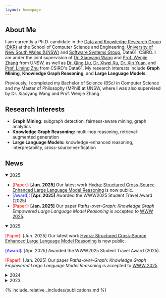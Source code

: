 ```yaml
---
layout: homepage
---
```


## About Me

I am currently a Ph.D. candidate in the [Data and Knowledge Research Group (DKR)](https://unswdb.github.io/) at the School of Computer Science and Engineering, [University of New South Wales (UNSW)](https://www.unsw.edu.au/) and [Software Systems Group](https://research.csiro.au/ss/), Data61, CSIRO. I am under the joint supervision of [Dr. Xiaoyang Wang](https://www.unsw.edu.au/staff/xiaoyang-wang) and [Prof. Wenjie Zhang](https://cgi.cse.unsw.edu.au/~zhangw/) from UNSW, as well as [Dr. Qing Liu](https://people.csiro.au/L/Q/Q-Liu), [Dr. Xiwei Xu](https://people.csiro.au/X/S/Xiwei-Xu), [Dr. Xin Yuan](https://people.csiro.au/y/x/xin-yuan), and [Prof. Liming Zhu](https://people.csiro.au/Z/L/Liming-Zhu) from CSIRO's Data61. My research interests include **Graph Mining**, **Knowledge Graph Reasoning**, and **Large Language Models**.

Previously, I completed my Bachelor of Science (BSc) in Computer Science and my Master of Philosophy (MPhil) at UNSW, where I was also supervised by Dr. Xiaoyang Wang and Prof. Wenjie Zhang.

## Research Interests

- **Graph Mining:** subgraph detection, fairness-aware mining, graph analytics
- **Knowledge Graph Reasoning:** multi-hop reasoning, retrieval-augmented generation
- **Large Language Models:** knowledge-enhanced reasoning, interpretability, cross-source verification

## News

<details open>
<summary>2025</summary>
<ul>
  <li>
    <span style="color:red">[Paper]:</span> <strong>[Jun. 2025]</strong>
    Our latest work
    <a href="https://www.arxiv.org/abs/2505.17464">Hydra: Structured Cross-Source Enhanced Large Language Model Reasoning</a>
    is now public.
  </li>
  <li>
    <span style="color:blue">[Award]:</span> <strong>[Apr. 2025]</strong>
    Awarded the WWW2025 Student Travel Award (2025).
  </li>
  <li>
    <span style="color:red">[Paper]:</span> <strong>[Jan. 2025]</strong>
    Our paper <em>Paths-over-Graph: Knowledge Graph Empowered Large Language Model Reasoning</em> is accepted to
    <a href="https://www2025.thewebconf.org/">WWW 2025</a>.
  </li>
</ul>
</details>


<details open>
<summary>2025</summary>

<span style="color:red">[Paper]:</span>  [Jun. 2025] Our latest work [Hydra: Structured Cross-Source Enhanced Large Language Model Reasoning](https://www.arxiv.org/abs/2505.17464) is now public.

<span style="color:blue">[Award]:</span>  [Apr. 2025] Awarded the WWW2025 Student Travel Award (2025).

<span style="color:red">[Paper]:</span>  [Jan. 2025] Our paper *Paths-over-Graph: Knowledge Graph Empowered Large Language Model Reasoning* is accepted to [WWW 2025](https://www2025.thewebconf.org/).

</details>

<details>
<summary>2024</summary>
  
<span style="color:blue">[Progress]:</span>  [May. 2024] I have obtained my MPhil degree and started my PhD journey!

<span style="color:blue">[Progress]:</span>  [Apr. 2024] I have passed my MPhil Thesis Defence!

<span style="color:blue">[Award]:</span>  [Jan. 2024] Awarded the CSIRO’s Data61-UNSW Joint PhD Full Scholarship.

</details>

<details>
<summary>2023</summary>

<span style="color:red">[Paper]:</span>  [Nov. 2023] Our paper *Higher-order peak decomposition* is accepted to [CIKM 2023](https://uobevents.eventsair.com/cikm2023/).

<span style="color:blue">[Award]:</span>  [Nov. 2023] Awarded the CIRES-ADC Travel Grant.

<span style="color:red">[Paper]:</span>  [Jun. 2023] Our paper *Maximum Fairness‑Aware (k,r)‑Core Identification in Large Graphs* is accepted to [ADC 2023](https://adc2023.github.io/).

</details>

{% include_relative _includes/publications.md %}


